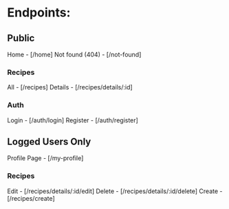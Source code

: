 # Endpoints:

## Public
Home - [/home]
Not found (404) - [/not-found]
 
  ### Recipes
  All - [/recipes]
  Details - [/recipes/details/:id]

  ### Auth
  Login - [/auth/login]
  Register - [/auth/register]

## Logged Users Only
Profile Page - [/my-profile]

  ### Recipes
  Edit - [/recipes/details/:id/edit]
  Delete - [/recipes/details/:id/delete]
  Create - [/recipes/create]
